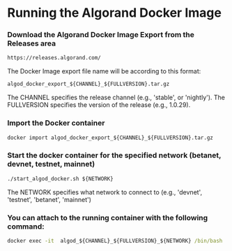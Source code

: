 # Running the Algorand Docker Image 

### Download the Algorand Docker Image Export from the Releases area  

```cmd
https://releases.algorand.com/
```

The Docker Image export file name will be according to this format:

```cmd
algod_docker_export_${CHANNEL}_${FULLVERSION}.tar.gz
```

The CHANNEL specifies the release channel (e.g., 'stable', or 'nightly').
The FULLVERSION specifies the version of the release (e.g., 1.0.29). 

### Import the Docker container  

```cmd
docker import algod_docker_export_${CHANNEL}_${FULLVERSION}.tar.gz 
```

### Start the docker container for the specified network (betanet, devnet, testnet, mainnet)

```cmd
./start_algod_docker.sh ${NETWORK} 
```

The NETWORK specifies what network to connect to (e.g., 'devnet', 'testnet', 'betanet', 'mainnet')

### You can attach to the running container with the following command:

```cmd
docker exec -it  algod_${CHANNEL}_${FULLVERSION}_${NETWORK} /bin/bash
```